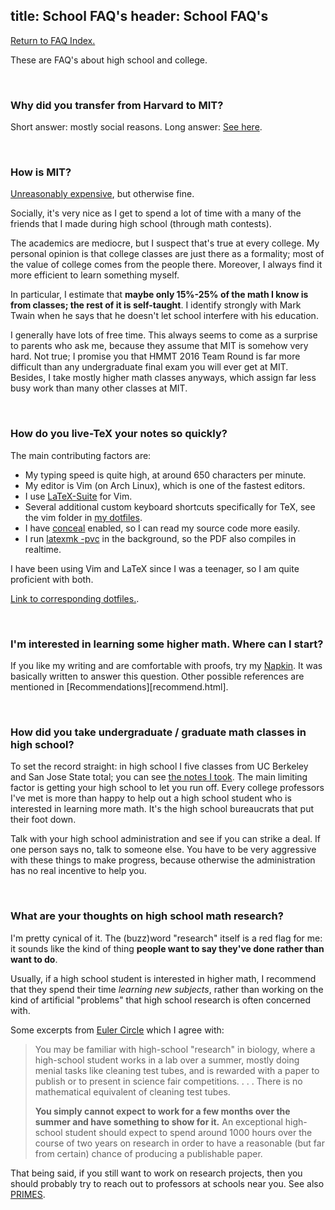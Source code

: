title: School FAQ's
header: School FAQ's
---

[Return to FAQ Index.](faqs.html)

These are FAQ's about high school and college.

<br>

### Why did you transfer from Harvard to MIT?
Short answer: mostly social reasons.
Long answer: [See here](https://usamo.wordpress.com/2015/06/28/transferring/).

<br>

### How is MIT?
[Unreasonably expensive][tuition], but otherwise fine.

Socially, it's very nice as I get to spend a lot of time with a
many of the friends that I made during high school (through math contests).

The academics are mediocre, but I suspect that's true at every college.
My personal opinion is that college classes are just there as a formality;
most of the value of college comes from the people there.
Moreover, I always find it more efficient to learn something myself.

In particular, I estimate that **maybe only 15%-25% of the math
I know is from classes; the rest of it is self-taught**.
I identify strongly with Mark Twain when he says that
he doesn't let school interfere with his education.

I generally have lots of free time.
This always seems to come as a surprise to parents who ask me,
because they assume that MIT is somehow very hard.
Not true; I promise you that HMMT 2016 Team Round is far more difficult
than any undergraduate final exam you will ever get at MIT.
Besides, I take mostly higher math classes anyways,
which assign far less busy work than many other classes at MIT.

<br>

### How do you live-TeX your notes so quickly?
The main contributing factors are:

+ My typing speed is quite high, at around 650 characters per minute.
+ My editor is Vim (on Arch Linux), which is one of the fastest editors.
+ I use [LaTeX-Suite](http://vim-latex.sourceforge.net/) for Vim.
+ Several additional custom keyboard shortcuts specifically for TeX,
  see the vim folder in [my dotfiles](https://github.com/vEnhance/dotfiles).
+ I have [conceal](https://b4winckler.wordpress.com/2010/08/07/using-the-conceal-vim-feature-with-latex/) enabled, so I can read my source code more easily.
+ I run [latexmk -pvc](http://www.phys.psu.edu/~collins/software/latexmk-jcc/) in the background, so the PDF also compiles in realtime.

I have been using Vim and LaTeX since I was a teenager,
so I am quite proficient with both.

[Link to corresponding dotfiles.](https://github.com/vEnhance/dotfiles).

<br>

### I'm interested in learning some higher math. Where can I start?
If you like my writing and are comfortable with proofs,
try my [Napkin](napkin.html).
It was basically written to answer this question.
Other possible references are mentioned in [Recommendations][recommend.html].

<br>

### How did you take undergraduate / graduate math classes in high school?

To set the record straight: in high school I five classes from
UC Berkeley and San Jose State total; you can see [the notes I took][notes].
The main limiting factor is getting your high school to let you run off.
Every college professors I've met is more than happy to help out a
high school student who is interested in learning more math.
It's the high school bureaucrats that put their foot down.
<!-- TODO link blog post re this -->

Talk with your high school administration and see if you can strike a deal.
If one person says no, talk to someone else.
You have to be very aggressive with these things to make progress,
because otherwise the administration has no real incentive to help you.

<br>

### What are your thoughts on high school math research?
I'm pretty cynical of it.
The (buzz)word "research" itself is a red flag for me:
it sounds like the kind of thing
**people want to say they've done rather than want to do**.

Usually, if a high school student is interested in higher math,
I recommend that they spend their time *learning new subjects*,
rather than working on the kind of artificial "problems" that
high school research is often concerned with.

Some excerpts from [Euler Circle][euler] which I agree with:
> You may be familiar with high-school "research" in biology,
> where a high-school student works in a lab over a summer,
> mostly doing menial tasks like cleaning test tubes,
> and is rewarded with a paper to publish or to present in
> science fair competitions. . . . There is no mathematical equivalent
> of cleaning test tubes.
>
> **You simply cannot expect to work for a few months over the summer
> and have something to show for it.** An exceptional high-school student
> should expect to spend around 1000 hours over the course of two years
> on research in order to have a reasonable (but far from certain) chance of producing a publishable paper. 

That being said, if you still want to work on research projects,
then you should probably try to reach out to professors at schools near you.
See also [PRIMES](https://math.mit.edu/research/highschool/primes/index.php).

[notes]: coursework.html
[euler]: http://eulercircle.com/research/thoughts-on-research/
[tuition]: http://web.mit.edu/facts/tuition.html
